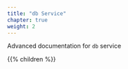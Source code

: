 ```yaml
---
title: "db Service"
chapter: true
weight: 2
---
```


Advanced documentation for `db` service 

{{% children %}}
